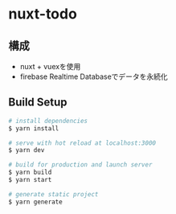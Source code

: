 # nuxt-todo

## 構成
- nuxt + vuexを使用
- firebase Realtime Databaseでデータを永続化

## Build Setup

```bash
# install dependencies
$ yarn install

# serve with hot reload at localhost:3000
$ yarn dev

# build for production and launch server
$ yarn build
$ yarn start

# generate static project
$ yarn generate
```
